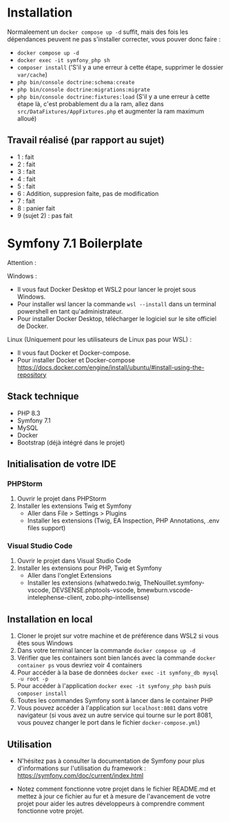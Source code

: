 # Installation

Normaleement un `docker compose up -d` suffit, mais des fois les dépendances peuvent ne pas s'installer correcter, vous pouver donc faire :

- `docker compose up -d`
- `docker exec -it symfony_php sh`
- `composer install` ('S'il y a une erreur à cette étape, supprimer le dossier `var/cache`)
- `php bin/console doctrine:schema:create`
- `php bin/console doctrine:migrations:migrate`
- `php bin/console doctrine:fixtures:load` (S'il y a une erreur à cette étape là, c'est probablement du a la ram, allez dans `src/DataFixtures/AppFixtures.php` et augmenter la ram maximum alloué)

## Travail réalisé (par rapport au sujet)

- 1 : fait
- 2 : fait
- 3 : fait
- 4 : fait
- 5 : fait
- 6 : Addition, suppresion faite, pas de modification
- 7 : fait
- 8 : panier fait
- 9 (sujet 2) : pas fait

# Symfony 7.1 Boilerplate

Attention :

Windows :

- Il vous faut Docker Desktop et WSL2 pour lancer le projet sous Windows.
- Pour installer wsl lancer la commande `wsl --install` dans un terminal powershell en tant qu'administrateur.
- Pour installer Docker Desktop, télécharger le logiciel sur le site officiel de Docker.

Linux (Uniquement pour les utilisateurs de Linux pas pour WSL) :

- Il vous faut Docker et Docker-compose.
- Pour installer Docker et Docker-compose https://docs.docker.com/engine/install/ubuntu/#install-using-the-repository

## Stack technique

- PHP 8.3
- Symfony 7.1
- MySQL
- Docker
- Bootstrap (déjà intégré dans le projet)

## Initialisation de votre IDE

### PHPStorm

1. Ouvrir le projet dans PHPStorm
2. Installer les extensions Twig et Symfony
   - Aller dans File > Settings > Plugins
   - Installer les extensions (Twig, EA Inspection, PHP Annotations, .env files support)

### Visual Studio Code

1. Ouvrir le projet dans Visual Studio Code
2. Installer les extensions pour PHP, Twig et Symfony
   - Aller dans l'onglet Extensions
   - Installer les extensions (whatwedo.twig, TheNouillet.symfony-vscode, DEVSENSE.phptools-vscode,
     bmewburn.vscode-intelephense-client, zobo.php-intellisense)

## Installation en local

1. Cloner le projet sur votre machine et de préférence dans WSL2 si vous êtes sous Windows
2. Dans votre terminal lancer la commande `docker compose up -d`
3. Vérifier que les containers sont bien lancés avec la commande `docker container ps` vous devriez voir 4 containers
4. Pour accéder à la base de données `docker exec -it symfony_db mysql -u root -p`
5. Pour accéder à l'application `docker exec -it symfony_php bash` puis `composer install`
6. Toutes les commandes Symfony sont à lancer dans le container PHP
7. Vous pouvez accéder à l'application sur `localhost:8081` dans votre navigateur (si vous avez un autre service qui tourne sur le port 8081, vous pouvez changer le port dans le fichier `docker-compose.yml`)

## Utilisation

- N'hésitez pas à consulter la documentation de Symfony pour plus d'informations sur l'utilisation du framework : https://symfony.com/doc/current/index.html

- Notez comment fonctionne votre projet dans le fichier README.md et mettez à jour ce fichier au fur et à mesure de l'avancement de votre projet pour aider les autres développeurs à comprendre comment fonctionne votre projet.

